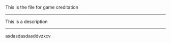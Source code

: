 This is the file for game creditation

<space></space>

---

<div class="flex flex-wrap p-20 gap-y-20">
    <contributor name="Daniel Rustrum" role="Programmer" avatar="rusty">This is a description</contributor>
    <contributor name="Jane Doe1" role="Artist" avatar="rusty"></contributor>
    <contributor name="Jane Doe2" role="Artist" avatar="rusty"></contributor>
    <contributor name="Jane Doe3" role="Artist" avatar="rusty"></contributor>
    <contributor name="Jane Doe3" role="Artist" avatar="rusty"></contributor>
</div>

---

<space></space>
<space></space>
<space></space>
<space></space>
<space></space>
<space></space>
<space></space>
<space></space>
<space></space>
<space></space>
<space></space>
<space></space>
<space></space>
<space></space>
<space></space>
<space></space>
<space></space>
<space></space>
<space></space>
asdasdasdasddvzxcv